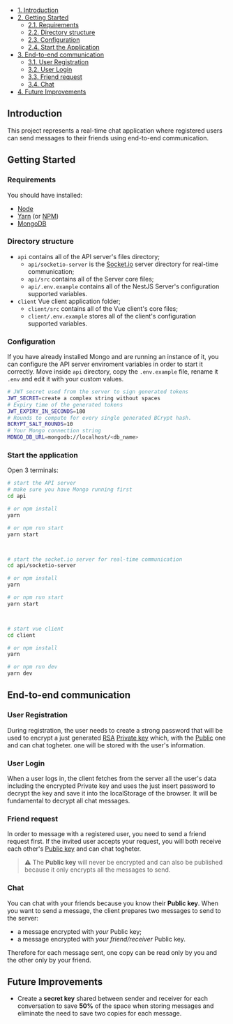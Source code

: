 - [1. Introduction](#introduction)
- [2. Getting Started](#getting-started)
  - [2.1. Requirements](#requirements)
  - [2.2. Directory structure](#directory-structure)
  - [2.3. Configuration](#configuration)
  - [2.4. Start the Application](#start-the-application)
- [3. End-to-end communication](#end-to-end-communication)
  - [3.1. User Registration](#user-registration)
  - [3.2. User Login](#user-login)
  - [3.3. Friend request](#friend-request)
  - [3.4. Chat](#chat)
- [4. Future Improvements](#future-improvements)

## Introduction
This project represents a real-time chat application where registered users can send messages to their friends using end-to-end communication.

## Getting Started
### Requirements
You should have installed:
  - [Node](https://nodejs.org/it/download/)
  - [Yarn](https://yarnpkg.com/) (or [NPM](https://docs.npmjs.com/cli/))
  - [MongoDB](https://www.mongodb.com/)

### Directory structure
- `api` contains all of the API server's files directory;
  - `api/socketio-server` is the [Socket.io](https://socket.io/) server directory for real-time communication;
  - `api/src` contains all of the Server core files;
  - `api/.env.example` contains all of the NestJS Server's configuration supported variables.
- `client` Vue client application folder;
  - `client/src` contains all of the Vue client's core files;
  - `client/.env.example` stores all of the client's configuration supported variables.

### Configuration
If you have already installed Mongo and are running an instance of it, you can configure the API server enviroment variables in order to start it correctly.
Move inside `api` directory, copy the `.env.example` file, rename it `.env` and edit it with your custom values.
```sh
# JWT secret used from the server to sign generated tokens
JWT_SECRET=create a complex string without spaces
# Expiry time of the generated tokens
JWT_EXPIRY_IN_SECONDS=180
# Rounds to compute for every single generated BCrypt hash.
BCRYPT_SALT_ROUNDS=10
# Your Mongo connection string
MONGO_DB_URL=mongodb://localhost/<db_name>
```

### Start the application
Open 3 terminals:
```sh
# start the API server
# make sure you have Mongo running first
cd api

# or npm install
yarn

# or npm run start
yarn start



# start the socket.io server for real-time communication
cd api/socketio-server

# or npm install
yarn

# or npm run start
yarn start



# start vue client
cd client

# or npm install
yarn

# or npm run dev
yarn dev
```

## End-to-end communication
### User Registration
During registration, the user needs to create a strong password that will be used to encrypt a just generated [RSA](https://en.wikipedia.org/wiki/RSA_(cryptosystem)) [Private key](https://en.wikipedia.org/wiki/Public-key_cryptography) which, with the [Public](https://en.wikipedia.org/wiki/Public-key_cryptography) one and can chat togheter. one  will be stored with the user's information.

### User Login
When a user logs in, the client fetches from the server all the user's data including the encrypted Private key and uses the just insert password to decrypt the key and save it into the localStorage of the browser. It will be fundamental to decrypt all chat messages.

### Friend request
In order to message with a registered user, you need to send a friend request first. If the invited user accepts your request, you will both receive each other's [Public key](https://en.wikipedia.org/wiki/Public-key_cryptography) and can chat togheter.
> :warning: The **Public key** will never be encrypted and can also be published because it only encrypts all the messages to send.

### Chat
You can chat with your friends because you know their **Public key**. When you want to send a message, the client prepares two messages to send to the server:
  - a message encrypted with *your* Public key;
  - a message encrypted with *your friend/receiver* Public key.

Therefore for each message sent, one copy can be read only by you and the other only by your friend.

## Future Improvements
- Create a **secret key** shared between sender and receiver for each conversation to save **50%** of the space when storing messages and eliminate the need to save two copies for each message.
